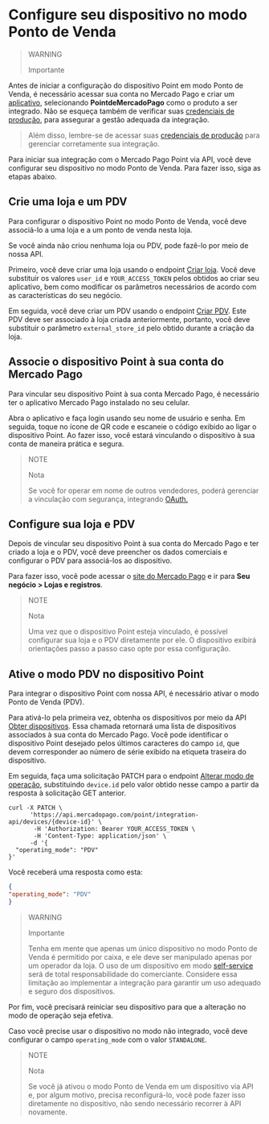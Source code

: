 # Configure seu dispositivo no modo Ponto de Venda

> WARNING
>
> Importante
>
Antes de iniciar a configuração do dispositivo Point em modo Ponto de Venda, é necessário acessar sua conta no Mercado Pago e criar um [aplicativo](/developers/pt/docs/mp-point/additional-content/your-integrations/dashboard), selecionando **PointdeMercadoPago** como o produto a ser integrado. Não se esqueça também de verificar suas [credenciais de produção](/developers/pt/docs/mp-point/additional-content/your-integrations/credentials), para assegurar a gestão adequada da integração.
>
> Além disso, lembre-se de acessar suas [credenciais de produção](/developers/pt/docs/mp-point/additional-content/your-integrations/credentials) para gerenciar corretamente sua integração.

Para iniciar sua integração com o Mercado Pago Point via API, você deve configurar seu dispositivo no modo Ponto de Venda. Para fazer isso, siga as etapas abaixo.

## Crie uma loja e um PDV

Para configurar o dispositivo Point no modo Ponto de Venda, você deve associá-lo a uma loja e a um ponto de venda nesta loja.

Se você ainda não criou nenhuma loja ou PDV, pode fazê-lo por meio de nossa API.

Primeiro, você deve criar uma loja usando o endpoint [Criar loja](/developers/pt/reference/stores/_users_user_id_stores/post). Você deve substituir os valores `user_id` e `YOUR_ACCESS_TOKEN` pelos obtidos ao criar seu aplicativo, bem como modificar os parâmetros necessários de acordo com as características do seu negócio.

Em seguida, você deve criar um PDV usando o endpoint [Criar PDV](/developers/pt/reference/pos/_pos/post). Este PDV deve ser associado à loja criada anteriormente, portanto, você deve substituir o parâmetro `external_store_id` pelo obtido durante a criação da loja.

## Associe o dispositivo Point à sua conta do Mercado Pago

Para vincular seu dispositivo Point à sua conta Mercado Pago, é necessário ter o aplicativo Mercado Pago instalado no seu celular.

Abra o aplicativo e faça login usando seu nome de usuário e senha. Em seguida, toque no ícone de QR code e escaneie o código exibido ao ligar o dispositivo Point. Ao fazer isso, você estará vinculando o dispositivo à sua conta de maneira prática e segura.

> NOTE
>
> Nota
>
> Se você for operar em nome de outros vendedores, poderá gerenciar a vinculação com segurança, integrando [OAuth.](/developers/pt/docs/mp-point/additional-content/security/oauth/introduction)

## Configure sua loja e PDV

Depois de vincular seu dispositivo Point à sua conta do Mercado Pago e ter criado a loja e o PDV, você deve preencher os dados comerciais e configurar o PDV para associá-los ao dispositivo.

Para fazer isso, você pode acessar o [site do Mercado Pago](https://www.mercadopago[FAKER][URL][DOMAIN]/stores) e ir para **Seu negócio > Lojas e registros**.

> NOTE
>
> Nota
>
> Uma vez que o dispositivo Point esteja vinculado, é possível configurar sua loja e o PDV diretamente por ele. O dispositivo exibirá orientações passo a passo caso opte por essa configuração.

## Ative o modo PDV no dispositivo Point

Para integrar o dispositivo Point com nossa API, é necessário ativar o modo Ponto de Venda (PDV).

Para ativá-lo pela primeira vez, obtenha os dispositivos por meio da API [Obter dispositivos](/developers/pt/reference/integrations_api/_point_integration-api_devices/get). Essa chamada retornará uma lista de dispositivos associados à sua conta do Mercado Pago. Você pode identificar o dispositivo Point desejado pelos últimos caracteres do campo `id`, que devem corresponder ao número de série exibido na etiqueta traseira do dispositivo.

Em seguida, faça uma solicitação PATCH para o endpoint [Alterar modo de operação](/developers/pt/reference/integrations_api/_point_integration-api_devices_device-id/patch), substituindo `device.id` pelo valor obtido nesse campo a partir da resposta à solicitação GET anterior.

``` curl
curl -X PATCH \
      'https://api.mercadopago.com/point/integration-api/devices/{device-id}' \
       -H 'Authorization: Bearer YOUR_ACCESS_TOKEN \
       -H 'Content-Type: application/json' \ 
      -d '{
  "operating_mode": "PDV"
}'
```

Você receberá uma resposta como esta:

``` json
{
"operating_mode": "PDV"
}
```

> WARNING
>
> Importante
>
> Tenha em mente que apenas um único dispositivo no modo Ponto de Venda é permitido por caixa, e ele deve ser manipulado apenas por um operador da loja. O uso de um dispositivo em modo [self-service](/developers/pt/docs/mp-point/integration-api/glossary) será de total responsabilidade do comerciante. Considere essa limitação ao implementar a integração para garantir um uso adequado e seguro dos dispositivos.

Por fim, você precisará reiniciar seu dispositivo para que a alteração no modo de operação seja efetiva.

Caso você precise usar o dispositivo no modo não integrado, você deve configurar o campo `operating_mode` com o valor `STANDALONE`.

> NOTE
>
> Nota
>
> Se você já ativou o modo Ponto de Venda em um dispositivo via API e, por algum motivo, precisa reconfigurá-lo, você pode fazer isso diretamente no dispositivo, não sendo necessário recorrer à API novamente.
